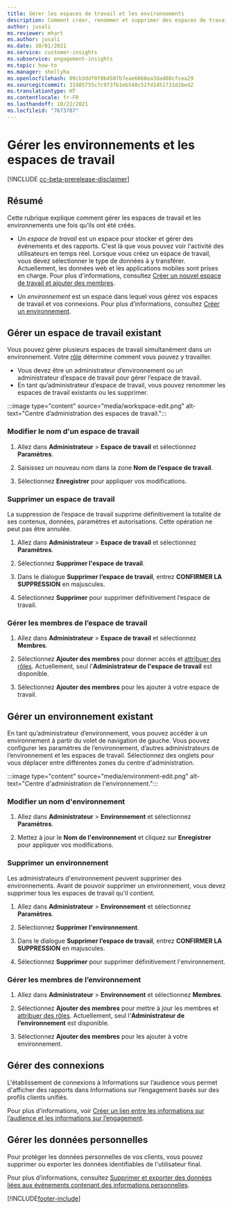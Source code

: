 ```yaml
---
title: Gérer les espaces de travail et les environnements
description: Comment créer, renommer et supprimer des espaces de travail et des environnements.
author: jusali
ms.reviewer: mhart
ms.author: jusali
ms.date: 10/01/2021
ms.service: customer-insights
ms.subservice: engagement-insights
ms.topic: how-to
ms.manager: shellyha
ms.openlocfilehash: 09cb3ddf0f8b4507b7eae6668ea3dad08cfcea29
ms.sourcegitcommit: 31985755c7c973fb1eb540c52fd1451731d2bed2
ms.translationtype: HT
ms.contentlocale: fr-FR
ms.lasthandoff: 10/22/2021
ms.locfileid: "7673787"
---
```

# <a name="manage-environments-and-workspaces"></a>Gérer les environnements et les espaces de travail

[!INCLUDE [cc-beta-prerelease-disclaimer](includes/cc-beta-prerelease-disclaimer.md)]

## <a name="overview"></a>Résumé

Cette rubrique explique comment gérer les espaces de travail et les environnements une fois qu’ils ont été créés. 

- Un *espace de travail* est un espace pour stocker et gérer des événements et des rapports. C'est là que vous pouvez voir l'activité des utilisateurs en temps réel. Lorsque vous créez un espace de travail, vous devez sélectionner le type de données à y transférer. Actuellement, les données web et les applications mobiles sont prises en charge. Pour plus d'informations, consultez [Créer un nouvel espace de travail et ajouter des membres](create-workspace.md).

- Un *environnement* est un espace dans lequel vous gérez vos espaces de travail et vos connexions. Pour plus d’informations, consultez [Créer un environnement](create-new-environment.md).

## <a name="manage-an-existing-workspace"></a>Gérer un espace de travail existant

Vous pouvez gérer plusieurs espaces de travail simultanément dans un environnement. Votre [rôle](user-roles.md) détermine comment vous pouvez y travailler. 

 - Vous devez être un administrateur d’environnement ou un administrateur d’espace de travail pour gérer l’espace de travail.
 - En tant qu’administrateur d’espace de travail, vous pouvez renommer les espaces de travail existants ou les supprimer. 

:::image type="content" source="media/workspace-edit.png" alt-text="Centre d’administration des espaces de travail.":::

### <a name="edit-a-workspace-name"></a>Modifier le nom d'un espace de travail

1. Allez dans **Administrateur** > **Espace de travail** et sélectionnez **Paramètres**.

1. Saisissez un nouveau nom dans la zone **Nom de l’espace de travail**.

1. Sélectionnez **Enregistrer** pour appliquer vos modifications.

### <a name="delete-a-workspace"></a>Supprimer un espace de travail

La suppression de l’espace de travail supprime définitivement la totalité de ses contenus, données, paramètres et autorisations. Cette opération ne peut pas être annulée.

1. Allez dans **Administrateur** > **Espace de travail** et sélectionnez **Paramètres**.

1. Sélectionnez **Supprimer l'espace de travail**. 

1. Dans le dialogue **Supprimer l’espace de travail**, entrez **CONFIRMER LA SUPPRESSION** en majuscules. 

1. Sélectionnez **Supprimer** pour supprimer définitivement l’espace de travail.

### <a name="manage-workspace-members"></a>Gérer les membres de l’espace de travail

1. Allez dans **Administrateur** > **Espace de travail** et sélectionnez **Membres**.

1. Sélectionnez **Ajouter des membres** pour donner accès et [attribuer des rôles](user-roles.md). Actuellement, seul l'**Administrateur de l'espace de travail** est disponible.

1. Sélectionnez **Ajouter des membres** pour les ajouter à votre espace de travail.

## <a name="manage-an-existing-environment"></a>Gérer un environnement existant

En tant qu’administrateur d’environnement, vous pouvez accéder à un environnement à partir du volet de navigation de gauche. Vous pouvez configurer les paramètres de l’environnement, d’autres administrateurs de l’environnement et les espaces de travail. Sélectionnez des onglets pour vous déplacer entre différentes zones du centre d'administration.

:::image type="content" source="media/environment-edit.png" alt-text="Centre d'administration de l'environnement.":::

### <a name="edit-an-environment-name"></a>Modifier un nom d'environnement

1. Allez dans **Administrateur** > **Environnement** et sélectionnez **Paramètres**.

1. Mettez à jour le **Nom de l'environnement** et cliquez sur **Enregistrer** pour appliquer vos modifications.

### <a name="delete-an-environment"></a>Supprimer un environnement

Les administrateurs d'environnement peuvent supprimer des environnements. Avant de pouvoir supprimer un environnement, vous devez supprimer tous les espaces de travail qu'il contient.

1. Allez dans **Administrateur** > **Environnement** et sélectionnez **Paramètres**.

1. Sélectionnez **Supprimer l'environnement**. 

1. Dans le dialogue **Supprimer l’espace de travail**, entrez **CONFIRMER LA SUPPRESSION** en majuscules. 

1. Sélectionnez **Supprimer** pour supprimer définitivement l'environnement.

### <a name="manage-environment-members"></a>Gérer les membres de l’environnement

1. Allez dans **Administrateur** > **Environnement** et sélectionnez **Membres**.

1. Sélectionnez **Ajouter des membres** pour mettre à jour les membres et [attribuer des rôles](user-roles.md). Actuellement, seul l'**Administrateur de l’environnement** est disponible.

1. Sélectionnez **Ajouter des membres** pour les ajouter à votre environnement.

## <a name="manage-connections"></a>Gérer des connexions

L'établissement de connexions à Informations sur l’audience vous permet d'afficher des rapports dans Informations sur l’engagement basés sur des profils clients unifiés. 

Pour plus d’informations, voir [Créer un lien entre les informations sur l’audience et les informations sur l’engagement](integrate-audience-insights-engagement-insights.md).

## <a name="manage-personal-data"></a>Gérer les données personnelles

Pour protéger les données personnelles de vos clients, vous pouvez supprimer ou exporter les données identifiables de l'utilisateur final.

Pour plus d’informations, consultez [Supprimer et exporter des données liées aux événements contenant des informations personnelles](../dsr-rights-requests.md#deleting-and-exporting-event-data-containing-end-user-identifiable-information).

[!INCLUDE[footer-include](../includes/footer-banner.md)]
